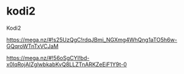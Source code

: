 # kodi2
Kodi2

https://mega.nz/#!s25UzQgC!rdqJBmi_NGXmg4WhQng1aTO5h6w-GQqroWTnTxVCJaM

https://mega.nz/#!56oSgCYI!bd-x0IqRojAIZglwbkabKvQ8LLZTnARKZeEiF1Y9t-0
